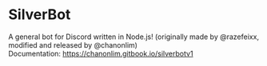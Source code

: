 # SilverBot
A general bot for Discord written in Node.js! (originally made by @razefeixx, modified and released by @chanonlim)  
Documentation: https://chanonlim.gitbook.io/silverbotv1
